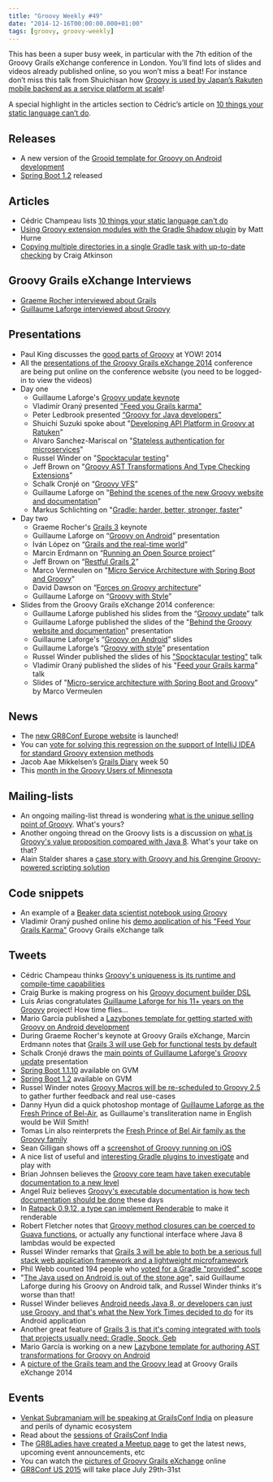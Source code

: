 ```yaml
---
title: "Groovy Weekly #49"
date: "2014-12-16T00:00:00.000+01:00"
tags: [groovy, groovy-weekly]
---
```


This has been a super busy week, in particular with the 7th edition of the Groovy Grails eXchange conference in London. You’ll find lots of slides and videos already published online, so you won’t miss a beat! For instance don’t miss this talk from Shuichisan how [Groovy is used by Japan’s Rakuten mobile backend as a service platform at scale](https://www.skillsmatter.com/skillscasts/6107-developing-api-platform-in-groovy-at-ratuken)!

A special highlight in the articles section to Cédric’s article on [10 things your static language can’t do](http://melix.github.io/blog/2014/12/10-things-static-cant-do.html).

## Releases

*   A new version of the [Grooid template for Groovy on Android development](https://twitter.com/marioggar/status/544814985776734208)
*   [Spring Boot 1.2](https://spring.io/blog/2014/12/11/spring-boot-1-2-0-released) released
    
## Articles

*   Cédric Champeau lists [10 things your static language can't do](http://melix.github.io/blog/2014/12/10-things-static-cant-do.html)
*   [Using Groovy extension modules with the Gradle Shadow plugin](http://matthurne.com/blog/2014/using-groovy-extension-modules-with-gradle-shadow.html) by Matt Hurne
*   [Copying multiple directories in a single Gradle task with up-to-date checking](http://www.objectpartners.com/2014/12/11/copying-multiple-directories-in-a-single-gradle-task-with-up-to-date-checking/) by Craig Atkinson
    
## Groovy Grails eXchange Interviews

*   [Graeme Rocher interviewed about Grails](http://blog.skillsmatter.com/2014/12/15/while-its-compiling-skills-matter-interviews-graeme-rocher/)
*   [Guillaume Laforge interviewed about Groovy](http://blog.skillsmatter.com/2014/12/12/while-its-compiling-skills-matter-interviews-guillaume-laforge/)

## Presentations

*   Paul King discusses the [good parts of Groovy](http://fr.slideshare.net/paulk_asert/awesome-groovy) at YOW! 2014
*   All the [presentations of the Groovy Grails eXchange 2014](https://www.skillsmatter.com/conferences/1957-groovy-grails-exchange-2014#skillscasts) conference are being put online on the conference website (you need to be logged-in to view the videos)
*   Day one
    *   Guillaume Laforge's [Groovy update keynote](https://skillsmatter.com/skillscasts/6047-what-s-up-in-the-groovy-world)
    *   Vladimír Oraný presented ["Feed you Grails karma"](https://www.skillsmatter.com/skillscasts/6075-feed-your-grails-karma)
    *   Peter Ledbrook presented [“Groovy for Java developers”](https://www.skillsmatter.com/skillscasts/5485-groovy-for-java-developers)
    *   Shuichi Suzuki spoke about "[Developing API Platform in Groovy at Ratuken](https://www.skillsmatter.com/skillscasts/6107-developing-api-platform-in-groovy-at-ratuken)"
    *   Alvaro Sanchez-Mariscal on "[Stateless authentication for microservices](https://www.skillsmatter.com/skillscasts/6058-stateless-authentication-for-microservices)"
    *   Russel Winder on "[Spocktacular testing](https://www.skillsmatter.com/skillscasts/6081-spocktacular-testing)"
    *   Jeff Brown on "[Groovy AST Transformations And Type Checking Extensions](https://www.skillsmatter.com/skillscasts/6062-groovy-ast-transformations-and-type-checking-extensions)"
    *   Schalk Cronjé on “[Groovy VFS](https://www.skillsmatter.com/skillscasts/6049-groovy-vfs)”
    *   Guillaume Laforge on "[Behind the scenes of the new Groovy website and documentation](https://www.skillsmatter.com/skillscasts/6072-behind-the-scenes-the-new-groovy-website)"
    *   Markus Schlichting on "[Gradle: harder, better, stronger, faster](https://www.skillsmatter.com/skillscasts/6084-gradle-harder-better-stronger-faster)"
*   Day two
    *   Graeme Rocher's [Grails 3](https://www.skillsmatter.com/skillscasts/4958-keynote-grails-three-point-zero-preview) keynote
    *   Guillaume Laforge on “[Groovy on Android](https://skillsmatter.com/skillscasts/6073-groovy-and-android-a-winning-pair)” presentation
    *   Iván López on “[Grails and the real-time world](https://skillsmatter.com/skillscasts/6074-grails-and-the-real-time-world#video)”
    *   Marcin Erdmann on “[Running an Open Source project](https://skillsmatter.com/skillscasts/6064-running-an-open-source-project)”
    *   Jeff Brown on “[Restful Grails 2](https://www.skillsmatter.com/skillscasts/6063-restful-grails-2)”
    *   Marco Vermeulen on "[Micro Service Architecture with Spring Boot and Groovy](https://www.skillsmatter.com/skillscasts/6050-micro-service-architecture-with-spring-boot-and-groovy)"
    *   David Dawson on “[Forces on Groovy architecture](https://www.skillsmatter.com/skillscasts/6044-forces-on-groovy-architecture)”
    *   Guillaume Laforge on “[Groovy with Style](https://www.skillsmatter.com/skillscasts/4957-groovy-with-style)”
*   Slides from the Groovy Grails eXchange 2014 conference:
    *   Guillaume Laforge published his slides from the “[Groovy update](https://speakerdeck.com/glaforge/groovy-in-2014-and-beyond-groovy-grails-exchange-2014)” talk
    *   Guillaume Laforge published the slides of the "[Behind the Groovy website and documentation](https://speakerdeck.com/glaforge/behind-the-scenes-of-the-new-groovy-website-and-documentation)" presentation
    *   Guillaume Laforge's “[Groovy on Android](https://speakerdeck.com/glaforge/groovy-on-android-groovy-grails-exchange-2014)” slides
    *   Guillaume Laforge’s “[Groovy with style](https://speakerdeck.com/glaforge/groovy-with-style-groovy-grails-exchange-2014)” presentation
    *   Russel Winder published the slides of his ["Spocktacular testing"](https://twitter.com/russel_winder/status/543038550631915520) talk
    *   Vladimír Oraný published the slides of his "[Feed your Grails karma](http://fr.slideshare.net/vladimirorany/feed-your-grails-karma-ggx-2014)" talk
    *   Slides of "[Micro-service architecture with Spring Boot and Groovy](http://marcovermeulen.github.io/spring-boot-groovy-talk/#/)" by Marco Vermeulen

## News

*   The [new GR8Conf Europe website](http://gr8conf.eu/#/) is launched!
*   You can [vote for solving this regression on the support of IntelliJ IDEA for standard Groovy extension methods](https://youtrack.jetbrains.com/issue/IDEA-130198)
*   Jacob Aae Mikkelsen’s [Grails Diary](http://grydeske.net/news/show/74) week 50
*   This [month in the Groovy Users of Minnesota](http://groovymn.tumblr.com/post/104760987832/this-month-in-gum)

## Mailing-lists

*   An ongoing mailing-list thread is wondering [what is the unique selling point of Groovy](http://groovy.329449.n5.nabble.com/The-single-USP-for-Groovy-td5721782.html). What's yours?
*   Another ongoing thread on the Groovy lists is a discussion on [what is Groovy's value proposition compared with Java 8](http://groovy.329449.n5.nabble.com/Groovy-Value-Proposition-Compared-with-Java-8-td5721855.html). What's your take on that?
*   Alain Stalder shares a [case story with Groovy and his Grengine Groovy-powered scripting solution](http://groovy.329449.n5.nabble.com/quot-Grey-quot-Sets-of-Groovy-Scripts-A-Case-Story-with-Groovy-and-Grengine-td5721936.html)

## Code snippets

*   An example of a [Beaker data scientist notebook using Groovy](http://sharing.beakernotebook.com/gist/anonymous/3fcbb2e8c0d67079d313)
*   Vladimír Oraný pushed online his [demo application of his "Feed Your Grails Karma"](https://github.com/musketyr/earls-list) Groovy Grails eXchange talk
    
## Tweets

*   Cédric Champeau thinks [Groovy's uniqueness is its runtime and compile-time capabilities](https://twitter.com/cedricchampeau/status/542996207854190593)
*   Craig Burke is making progress on his [Groovy document builder DSL](https://twitter.com/craigburke1/status/543064329533521921)
*   Luis Arias congratulates [Guillaume Laforge for his 11+ years on the Groovy](https://twitter.com/realkaaloo/status/543332004050530305) project! How time flies…
*   Mario García published a [Lazybones template for getting started with Groovy on Android development](https://twitter.com/marioggar/status/543358372477960192)
*   During Graeme Rocher's keynote at Groovy Grails eXchange, Marcin Erdmann notes that [Grails 3 will use Geb for functional tests by default](https://twitter.com/marcinerdmann/status/543343346081890304)
*   Schalk Cronjé draws the [main points of Guillaume Laforge's Groovy update](https://twitter.com/ysb33r/status/542988039606521856) presentation
*   [Spring Boot 1.1.10](https://twitter.com/gvmtool/status/542985840545529856) available on GVM
*   [Spring Boot 1.2](https://twitter.com/gvmtool/status/542971505278459904) available on GVM
*   Russel Winder notes [Groovy Macros will be re-scheduled to Groovy 2.5](https://twitter.com/russel_winder/status/542984966058311680) to gather further feedback and real use-cases
*   Danny Hyun did a quick photoshop montage of [Guillaume Laforge as the Fresh Prince of Bel-Air](https://twitter.com/lspacewalker/status/542340712134868992), as Guillaume's transliteration name in English would be Will Smith!
*   Tomas Lin also reinterprets the [Fresh Prince of Bel Air family as the Groovy family](https://twitter.com/tomaslin/status/542348040552448000)
*   Sean Gilligan shows off a [screenshot of Groovy running on iOS](https://twitter.com/msgilligan/status/542606254405713920)
*   A nice list of useful and [interesting Gradle plugins to investigate](https://twitter.com/macg33zr/status/543046348153847808) and play with
*   Brian Johnsen believes the [Groovy core team have taken executable documentation to a new level](https://twitter.com/brianjohnsendk/status/543061487741595649)
*   Angel Ruiz believes [Groovy's executable documentation is how tech documentation should be done](https://twitter.com/aruizca/status/543188269605732352) these days
*   In [Ratpack 0.9.12, a type can implement Renderable](https://twitter.com/ratpackweb/status/543187563947651072) to make it renderable
*   Robert Fletcher notes that [Groovy method closures can be coerced to Guava functions](https://twitter.com/rfletcherEW/status/543108794150944768), or actually any functional interface where Java 8 lambdas would be expected
*   Russel Winder remarks that [Grails 3 will be able to both be a serious full stack web application framework and a lightweight microframework](https://twitter.com/russel_winder/status/543347767096410113)
*   Phil Webb counted 194 people who [voted for a Gradle "provided" scope](https://twitter.com/phillip_webb/status/543271226542522368)
*   "[The Java used on Android is out of the stone age](https://twitter.com/russel_winder/status/543356824947556353)", said Guillaume Laforge during his Groovy on Android talk, and Russel Winder thinks it's worse than that!
*   Russel Winder believes [Android needs Java 8, or developers can just use Groovy, and that's what the New York Times decided to do](https://twitter.com/russel_winder/status/543357338816888832) for its Android application
*   Another great feature of [Grails 3 is that it's coming integrated with tools that projects usually need: Gradle, Spock, Geb](https://twitter.com/mgdelacroix/status/543344032475533312)
*   Mario García is working on a new [Lazybone template for authoring AST transformations for Groovy on Android](https://twitter.com/marioggar/status/543394656726556672)
*   A [picture of the Grails team and the Groovy lead](https://twitter.com/lhotari/status/543488286229286912) at Groovy Grails eXchange 2014

## Events

*   [Venkat Subramaniam will be speaking at GrailsConf India](https://twitter.com/naresha_k/status/542982488658677760) on pleasure and perils of dynamic ecosystem
*   Read about the [sessions of GrailsConf India](http://grailsconf.in/sessions)
*   The [GR8Ladies have created a Meetup page](http://www.meetup.com/Gr8Ladies/) to get the latest news, upcoming event announcements, etc
*   You can watch the [pictures of Groovy Grails eXchange](https://skillsmatter.com/conferences/1957-groovy-grails-exchange-2014#photos) online
*   [GR8Conf US 2015](https://twitter.com/gr8confus/status/544522716897083392) will take place July 29th-31st
